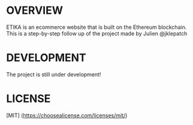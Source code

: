 # OVERVIEW
ETIKA is an ecommerce website that is built on the Ethereum blockchain. This is a step-by-step follow up of the project made by Julien @jklepatch

# DEVELOPMENT
The project is still under development!

# LICENSE
[MIT] (https://choosealicense.com/licenses/mit/)
